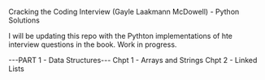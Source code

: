 Cracking the Coding Interview (Gayle Laakmann McDowell) - Python Solutions

I will be updating this repo with the Pythton implementations of hte interview questions in the book. Work in progress.


---PART 1 - Data Structures---
Chpt 1 - Arrays and Strings
Chpt 2 - Linked Lists
